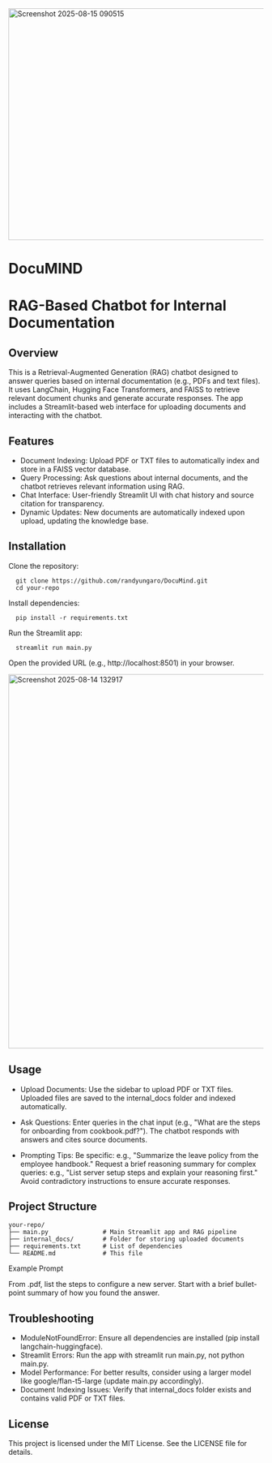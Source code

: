<img width="795" height="457" alt="Screenshot 2025-08-15 090515" src="https://github.com/user-attachments/assets/9915ae55-bae6-4f66-8fd0-e1b0c28e3117" />

# DocuMIND
# RAG-Based Chatbot for Internal Documentation

## Overview
This is a Retrieval-Augmented Generation (RAG) chatbot designed to answer queries based on internal documentation (e.g., PDFs and text files). 
It uses LangChain, Hugging Face Transformers, and FAISS to retrieve relevant document chunks and generate accurate responses. 
The app includes a Streamlit-based web interface for uploading documents and interacting with the chatbot.

## Features
- Document Indexing: Upload PDF or TXT files to automatically index and store in a FAISS vector database.
- Query Processing: Ask questions about internal documents, and the chatbot retrieves relevant information using RAG.
- Chat Interface: User-friendly Streamlit UI with chat history and source citation for transparency.
- Dynamic Updates: New documents are automatically indexed upon upload, updating the knowledge base.

## Installation

Clone the repository:

      git clone https://github.com/randyungaro/DocuMind.git
      cd your-repo

Install dependencies:

      pip install -r requirements.txt


Run the Streamlit app:

      streamlit run main.py


Open the provided URL (e.g., http://localhost:8501) in your browser.

<img width="1279" height="738" alt="Screenshot 2025-08-14 132917" src="https://github.com/user-attachments/assets/564b5dba-ea84-4419-9f70-4f99c8cd584d" />


## Usage

- Upload Documents:
  Use the sidebar to upload PDF or TXT files.
  Uploaded files are saved to the internal_docs folder and indexed automatically.


- Ask Questions:
  Enter queries in the chat input (e.g., "What are the steps for onboarding from cookbook.pdf?").
  The chatbot responds with answers and cites source documents.


- Prompting Tips:
  Be specific: e.g., "Summarize the leave policy from the employee handbook."
  Request a brief reasoning summary for complex queries: e.g., "List server setup steps and explain your reasoning first."
  Avoid contradictory instructions to ensure accurate responses.



## Project Structure

    your-repo/
    ├── main.py               # Main Streamlit app and RAG pipeline
    ├── internal_docs/        # Folder for storing uploaded documents
    ├── requirements.txt      # List of dependencies
    └── README.md             # This file

Example Prompt

From .pdf, list the steps to configure a new server. Start with a brief bullet-point summary of how you found the answer.

## Troubleshooting

- ModuleNotFoundError: Ensure all dependencies are installed (pip install langchain-huggingface).
- Streamlit Errors: Run the app with streamlit run main.py, not python main.py.
- Model Performance: For better results, consider using a larger model like google/flan-t5-large (update main.py accordingly).
- Document Indexing Issues: Verify that internal_docs folder exists and contains valid PDF or TXT files.


## License
This project is licensed under the MIT License. See the LICENSE file for details.
